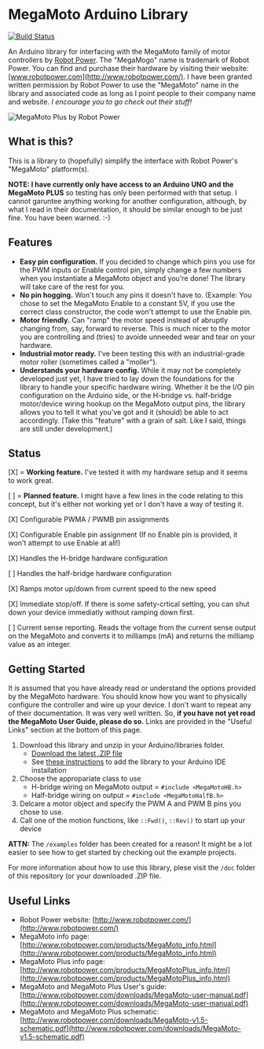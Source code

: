 # MegaMoto Arduino Library
[![Build Status](https://travis-ci.org/ahogen/MegaMoto.svg?branch=dev-alex)](https://travis-ci.org/ahogen/MegaMoto)

An Arduino library for interfacing with the MegaMoto family of motor controllers by [Robot Power](http://www.robotpower.com/). The "MegaMogo" name is trademark of Robot Power. You can find and purchase their hardware by visiting their website: [www.robotpower.com](http://www.robotpower.com/). I have been granted written permission by Robot Power to use the "MegaMoto" name in the library and associated code as long as I point people to their company name and website. *I encourage you to go check out their stuff!*

![MegaMoto Plus by Robot Power](http://www.robotpower.com/images/MM-Plus-top-sm.jpg)


## What is this?

This is a library to (hopefully) simplify the interface with Robot Power's "MegaMoto" platform(s).

**NOTE: I have currently only have access to an Arduino UNO and the MegaMoto PLUS** so testing has only been performed with that setup. I cannot garuntee anything working for another configuration, although, by what I read in their documentation, it should be similar enough to be just fine. You have been warned. :-) 

## Features

* **Easy pin configuration.** If you decided to change which pins you use for the PWM inputs or Enable control pin, simply change a few numbers when you instantiate a MegaMoto object and you're done! The library will take care of the rest for you.
* **No pin hogging.** Won't touch any pins it doesn't have to. (Example: You chose to set the MegaMoto Enable to a constant 5V, if you use the correct class constructor, the code won't attempt to use the Enable pin.
* **Motor friendly.** Can "ramp" the motor speed instead of abruptly changing from, say, forward to reverse. This is much nicer to the motor you are controlling and (tries) to avoide unneeded wear and tear on your hardware.
* **Industrial motor ready.** I've been testing this with an industrial-grade motor roller (sometimes called a "moller").
* **Understands your hardware config.** While it may not be completely developed just yet, I have tried to lay down the foundations for the library to handle your specific hardware wiring. Whether it be the I/O pin configuration on the Arduino side, or the H-bridge vs. half-bridge motor/device wiring hookup on the MegaMoto output pins, the library allows you to tell it what you've got and it (should) be able to act accordingly. (Take this "feature" with a grain of salt. Like I said, things are still under development.)

## Status

[X] = **Working feature.** I've tested it with my hardware setup and it seems to work great.

[ ] = **Planned feature.** I might have a few lines in the code relating to this concept, but it's either not working yet or I don't have a way of testing it.



[X] Configurable PWMA / PWMB pin assignments

[X] Configurable Enable pin assignment (If no Enable pin is provided, it won't attempt to use Enable at all!)

[X] Handles the H-bridge hardware configuration

[ ] Handles the half-bridge hardware configuration

[X] Ramps motor up/down from current speed to the new speed

[X] Immediate stop/off. If there is some safety-crtical setting, you can shut down your device immediatly without ramping down first.

[ ] Current sense reporting. Reads the voltage from the current sense output on the MegaMoto and converts it to milliamps (mA) and returns the milliamp value as an integer.

## Getting Started

It is assumed that you have already read or understand the options provided by the MegaMoto hardware. You should know how you want to physically configure the controller and wire up your device. I don't want to repeat any of their documentation. It was very well written. So, **if you have not yet read the MegaMoto User Guide, please do so.** Links are provided in the "Useful Links" section at the bottom of this page.

1. Download this library and unzip in your Arduino/libraries folder. 
   * [Download the latest .ZIP file](https://github.com/ahogen/MegaMoto/raw/master/release/MegaMoto.zip)
   * See [these instructions](https://www.arduino.cc/en/Guide/Libraries) to add the library to your Arduino IDE installation
2. Choose the appropariate class to use
   * H-bridge wiring on MegaMoto output = `#include <MegaMotoHB.h>`
   * Half-bridge wiring on output = `#include <MegaMotoHalfB.h>`
3. Delcare a motor object and specify the PWM A and PWM B pins you chose to use.
4. Call one of the motion functions, like `::Fwd()`, `::Rev()` to start up your device

**ATTN:** The `/examples` folder has been created for a reason! It might be a lot easier to see how to get started by checking out the example projects.

For more information about how to use this library, plese visit the `/doc` folder of this repository (or your downloaded .ZIP file.


## Useful Links

* Robot Power website: [http://www.robotpower.com/](http://www.robotpower.com/)
* MegaMoto info page: [http://www.robotpower.com/products/MegaMoto_info.html](http://www.robotpower.com/products/MegaMoto_info.html)
* MegaMoto Plus info page: [http://www.robotpower.com/products/MegaMotoPlus_info.html](http://www.robotpower.com/products/MegaMotoPlus_info.html)
* MegaMoto and MegaMoto Plus User's guide: [http://www.robotpower.com/downloads/MegaMoto-user-manual.pdf](http://www.robotpower.com/downloads/MegaMoto-user-manual.pdf)
* MegaMoto and MegaMoto Plus schematic: [http://www.robotpower.com/downloads/MegaMoto-v1.5-schematic.pdf](http://www.robotpower.com/downloads/MegaMoto-v1.5-schematic.pdf)
